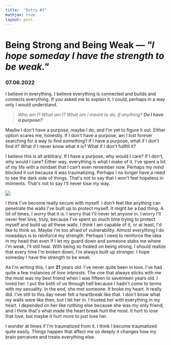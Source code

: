 ```yaml
---
title:  "Entry #3"
mathjax: true
layout: post
---
```

# Being Strong and Being Weak — <i>"I hope someday I have the strength to be weak."</i>

### 07.06.2022

I believe in everything. I believe everything is connected and builds and connects everything. If you asked me to explain it, I could, perhaps in a way only I would understand.

> *Who am I? What am I? What am I meant to do, if anything? **Do I have a purpose?***

Maybe I don't have a purpose, maybe I do, and I'm yet to figure it out. Either option scares me, honestly. If I don't have a purpose, am I lost forever searching for a way to find <i>something</i>? If I have a purpose, what if I don't find it? What if I never know what it is? What if I don't fullfill it?

I believe this is all arbitrary. If I have a purpose, why would I care? If I don't, why would I care? Either way, everything is what I make of it. I've spent a lot of my life with a mindset that I can't even remember now. Perhaps my mind blocked it out because it was traumatizing. Perhaps I no longer have a need to see the dark side of things. That's not to say that I won't feel hopeless in moments. That's not to say I'll never lose my way.

<img src="https://sothebys-md.brightspotcdn.com/dims4/default/c9c84d2/2147483647/strip/true/crop/2000x1333+0+0/resize/800x533!/quality/90/?url=http%3A%2F%2Fsothebys-brightspot.s3.amazonaws.com%2Fmedia-desk%2Fa6%2Fe5%2Fb482ba3d4b7d8ed8e3549dc1d843%2F035n10906-byp89-rs.jpg">

I think I've become really secure with myself. I don't feel like anything can penetrate the walls I've built up to protect myself. It might be a bad thing. A lot of times, I worry that it is. I worry that I'll never let anyone in. I worry I'll never feel love, truly, because I've spent so much time trying to protect myself and build up all these walls. I think I am capable of it, or at least, I'd like to think so. Maybe I'm too afraid of vulnerability. Almost everything I do nowadays is to reinforce my strength. Perhaps I need to reinforce the idea in my head that even if I let my guard down and someone stabs me where I'm weak, I'll still heal. With being so fixated on being strong, I should realize that every time I'm broken down, I'm always built up stronger. I hope someday I have the strength to be weak.

As I'm writing this, I am **21** years old. I've never quite been in love. I've had quite a few instances of *love interests*. The one that always sticks with me the most was my best friend when I was fifteen to seventeen years old. I loved her. I put the both of us through hell because I hadn't come to terms with my sexuality. In the end, she met someone. It broke my heart. It really did. I've still to this day never felt a heartbreak like that. I don't know what my walls were like then, but I let her in. I trusted her with everything in my heart. I depended on her like nothing else because she was my only friend, and I think that's what made the heart break hurt the most. It hurt to lose that love, but maybe it hurt more to just lose her.

I wonder at times if I'm traumatized from it. I think I become traumatized quite easily. Things happen that affect me so deeply it changes how my brain perceives and treats everything else.